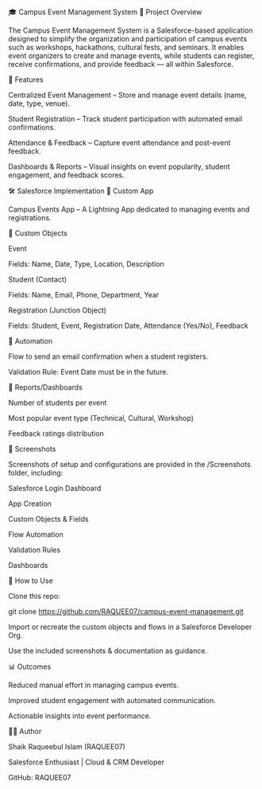 🎓 Campus Event Management System
📌 Project Overview

The Campus Event Management System is a Salesforce-based application designed to simplify the organization and participation of campus events such as workshops, hackathons, cultural fests, and seminars.
It enables event organizers to create and manage events, while students can register, receive confirmations, and provide feedback — all within Salesforce.

🎯 Features

Centralized Event Management – Store and manage event details (name, date, type, venue).

Student Registration – Track student participation with automated email confirmations.

Attendance & Feedback – Capture event attendance and post-event feedback.

Dashboards & Reports – Visual insights on event popularity, student engagement, and feedback scores.

🛠 Salesforce Implementation
🔹 Custom App

Campus Events App – A Lightning App dedicated to managing events and registrations.

🔹 Custom Objects

Event

Fields: Name, Date, Type, Location, Description

Student (Contact)

Fields: Name, Email, Phone, Department, Year

Registration (Junction Object)

Fields: Student, Event, Registration Date, Attendance (Yes/No), Feedback

🔹 Automation

Flow to send an email confirmation when a student registers.

Validation Rule: Event Date must be in the future.

🔹 Reports/Dashboards

Number of students per event

Most popular event type (Technical, Cultural, Workshop)

Feedback ratings distribution

📸 Screenshots

Screenshots of setup and configurations are provided in the /Screenshots folder, including:

Salesforce Login Dashboard

App Creation

Custom Objects & Fields

Flow Automation

Validation Rules

Dashboards

🚀 How to Use

Clone this repo:

git clone https://github.com/RAQUEE07/campus-event-management.git


Import or recreate the custom objects and flows in a Salesforce Developer Org.

Use the included screenshots & documentation as guidance.

📊 Outcomes

Reduced manual effort in managing campus events.

Improved student engagement with automated communication.

Actionable insights into event performance.

👨‍💻 Author

Shaik Raqueebul Islam (RAQUEE07)

Salesforce Enthusiast | Cloud & CRM Developer

GitHub: RAQUEE07

